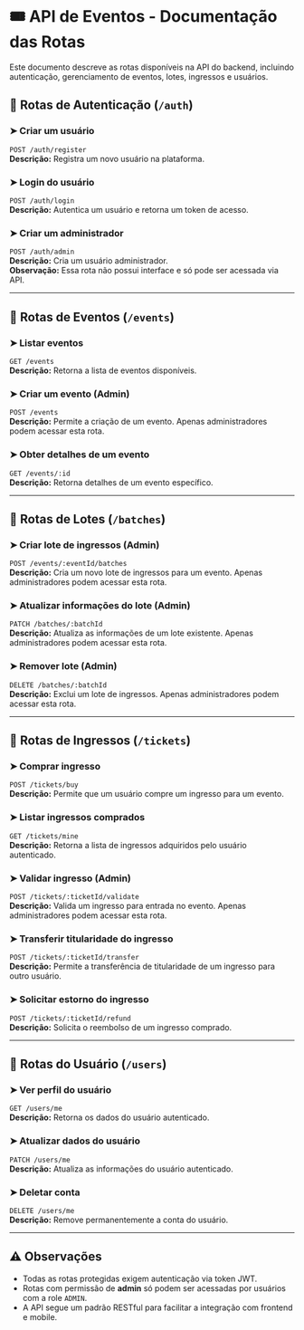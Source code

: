 # 🎟️ API de Eventos - Documentação das Rotas

Este documento descreve as rotas disponíveis na API do backend, incluindo autenticação, gerenciamento de eventos, lotes, ingressos e usuários.

## 📌 Rotas de Autenticação (`/auth`)

### ➤ Criar um usuário  
`POST /auth/register`  
**Descrição:** Registra um novo usuário na plataforma.  

### ➤ Login do usuário  
`POST /auth/login`  
**Descrição:** Autentica um usuário e retorna um token de acesso.  

### ➤ Criar um administrador  
`POST /auth/admin`  
**Descrição:** Cria um usuário administrador.  
**Observação:** Essa rota não possui interface e só pode ser acessada via API.  

---

## 📌 Rotas de Eventos (`/events`)

### ➤ Listar eventos  
`GET /events`  
**Descrição:** Retorna a lista de eventos disponíveis.  

### ➤ Criar um evento (Admin)  
`POST /events`  
**Descrição:** Permite a criação de um evento. Apenas administradores podem acessar esta rota.  

### ➤ Obter detalhes de um evento  
`GET /events/:id`  
**Descrição:** Retorna detalhes de um evento específico.  

---

## 📌 Rotas de Lotes (`/batches`)

### ➤ Criar lote de ingressos (Admin)  
`POST /events/:eventId/batches`  
**Descrição:** Cria um novo lote de ingressos para um evento. Apenas administradores podem acessar esta rota.  

### ➤ Atualizar informações do lote (Admin)  
`PATCH /batches/:batchId`  
**Descrição:** Atualiza as informações de um lote existente. Apenas administradores podem acessar esta rota.  

### ➤ Remover lote (Admin)  
`DELETE /batches/:batchId`  
**Descrição:** Exclui um lote de ingressos. Apenas administradores podem acessar esta rota.  

---

## 📌 Rotas de Ingressos (`/tickets`)

### ➤ Comprar ingresso  
`POST /tickets/buy`  
**Descrição:** Permite que um usuário compre um ingresso para um evento.  

### ➤ Listar ingressos comprados  
`GET /tickets/mine`  
**Descrição:** Retorna a lista de ingressos adquiridos pelo usuário autenticado.  

### ➤ Validar ingresso (Admin)  
`POST /tickets/:ticketId/validate`  
**Descrição:** Valida um ingresso para entrada no evento. Apenas administradores podem acessar esta rota.  

### ➤ Transferir titularidade do ingresso  
`POST /tickets/:ticketId/transfer`  
**Descrição:** Permite a transferência de titularidade de um ingresso para outro usuário.  

### ➤ Solicitar estorno do ingresso  
`POST /tickets/:ticketId/refund`  
**Descrição:** Solicita o reembolso de um ingresso comprado.  

---

## 📌 Rotas do Usuário (`/users`)

### ➤ Ver perfil do usuário  
`GET /users/me`  
**Descrição:** Retorna os dados do usuário autenticado.  

### ➤ Atualizar dados do usuário  
`PATCH /users/me`  
**Descrição:** Atualiza as informações do usuário autenticado.  

### ➤ Deletar conta  
`DELETE /users/me`  
**Descrição:** Remove permanentemente a conta do usuário.  

---

## ⚠️ Observações  
- Todas as rotas protegidas exigem autenticação via token JWT.  
- Rotas com permissão de **admin** só podem ser acessadas por usuários com a role `ADMIN`.  
- A API segue um padrão RESTful para facilitar a integração com frontend e mobile.  

